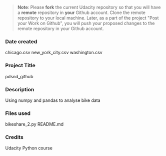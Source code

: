 >**Note**: Please **fork** the current Udacity repository so that you will have a **remote** repository in **your** Github account. Clone the remote repository to your local machine. Later, as a part of the project "Post your Work on Github", you will push your proposed changes to the remote repository in your Github account.

### Date created
chicago.csv
new_york_city.csv
washington.csv

### Project Title
pdsnd_github

### Description
Using numpy and pandas to analyse bike data

### Files used
bikeshare_2.py
README.md

### Credits
Udacity Python course
